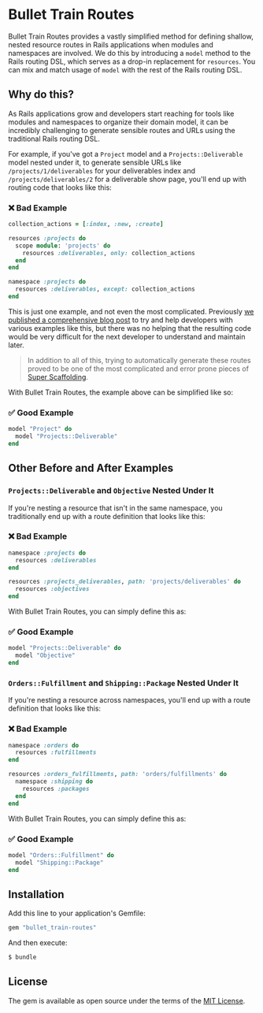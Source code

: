 # Bullet Train Routes
Bullet Train Routes provides a vastly simplified method for defining shallow, nested resource routes in Rails applications when modules and namespaces are involved. We do this by introducing a `model` method to the Rails routing DSL, which serves as a drop-in replacement for `resources`. You can mix and match usage of `model` with the rest of the Rails routing DSL.

## Why do this?
As Rails applications grow and developers start reaching for tools like modules and namespaces to organize their domain model, it can be incredibly challenging to generate sensible routes and URLs using the traditional Rails routing DSL. 

For example, if you've got a `Project` model and a `Projects::Deliverable` model nested under it, to generate sensible URLs like `/projects/1/deliverables` for your deliverables index and `/projects/deliverables/2` for a deliverable show page, you'll end up with routing code that looks like this:

### ❌ Bad Example
```ruby
collection_actions = [:index, :new, :create]

resources :projects do
  scope module: 'projects' do
    resources :deliverables, only: collection_actions
  end
end

namespace :projects do
  resources :deliverables, except: collection_actions
end
```

This is just one example, and not even the most complicated. Previously [we published a comprehensive blog post](https://blog.bullettrain.co/nested-namespaced-rails-routing-examples/) to try and help developers with various examples like this, but there was no helping that the resulting code would be very difficult for the next developer to understand and maintain later.

> In addition to all of this, trying to automatically generate these routes proved to be one of the most complicated and error prone pieces of [Super Scaffolding](https://bullettrain.co/docs/super-scaffolding).

With Bullet Train Routes, the example above can be simplified like so:

### ✅ Good Example
```ruby
model "Project" do 
  model "Projects::Deliverable"
end
```

## Other Before and After Examples

### `Projects::Deliverable` and `Objective` Nested Under It

If you're nesting a resource that isn't in the same namespace, you traditionally end up with a route definition that looks like this:

### ❌ Bad Example
```ruby
namespace :projects do
  resources :deliverables
end

resources :projects_deliverables, path: 'projects/deliverables' do
  resources :objectives
end
```

With Bullet Train Routes, you can simply define this as:

### ✅ Good Example
```ruby
model "Projects::Deliverable" do 
  model "Objective"
end
````

### `Orders::Fulfillment` and `Shipping::Package` Nested Under It

If you're nesting a resource across namespaces, you'll end up with a route definition that looks like this:

### ❌ Bad Example
```ruby
namespace :orders do
  resources :fulfillments
end

resources :orders_fulfillments, path: 'orders/fulfillments' do
  namespace :shipping do
    resources :packages
  end
end
```

With Bullet Train Routes, you can simply define this as:

### ✅ Good Example
```ruby
model "Orders::Fulfillment" do 
  model "Shipping::Package"
end
````

## Installation
Add this line to your application's Gemfile:

```ruby
gem "bullet_train-routes"
```

And then execute:
```bash
$ bundle
```

## License
The gem is available as open source under the terms of the [MIT License](https://opensource.org/licenses/MIT).
